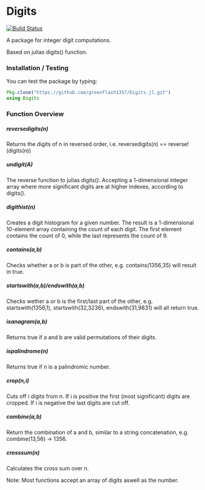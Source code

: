 # Digits

[![Build Status](https://travis-ci.org/greenflash1357/Digits.jl.svg?branch=master)](https://travis-ci.org/greenflash1357/Digits.jl)

A package for integer digit computations.

Based on julias digits() function.

### Installation / Testing

You can test the package by typing:
```julia
Pkg.clone("https://github.com/greenflash1357/Digits.jl.git")
using Digits
```

### Function Overview

##### reversedigits(n)
Returns the digits of n in reversed order, i.e. reversedigits(n) == reverse!(digits(n))

##### undigit(A)
The reverse function to julias digits(). Accepting a 1-dimensional integer array where more significant digits are at higher indexes, according to digits().

##### digithist(n)
Creates a digit histogram for a given number. The result is a 1-dimensional 10-element array containing the count of each digit. The first element contains the count of 0, while the last represents the count of 9.

##### contains(a,b)
Checks whether a or b is part of the other, e.g. contains(1356,35) will result in true.

##### startswith(a,b)/endswith(a,b)
Checks wether a or b is the first/last part of the other, e.g. startswith(1356,1), startswith(32,3236), endswith(31,9831) will all return true.

##### isanagram(a,b)
Returns true if a and b are valid permutations of their digits.

##### ispalindrome(n)
Returns true if n is a palindromic number.

##### crop(n,i)
Cuts off i digits from n. If i is positive the first (most significant) digits are cropped. If i is negative the last digits are cut off.

##### combine(a,b)
Return the combination of a and b, similar to a string concatenation, e.g. combine(13,56) -> 1356.

##### crosssum(n)
Calculates the cross sum over n.

Note: Most functions accept an array of digits aswell as the number.
